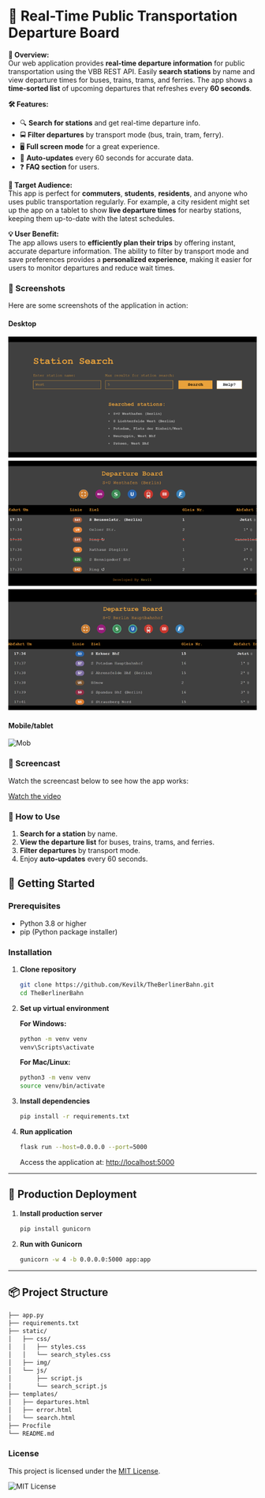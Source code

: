 # 🚉 Real-Time Public Transportation Departure Board

**🌟 Overview:**  
Our web application provides **real-time departure information** for public transportation using the VBB REST API. Easily **search stations** by name and view departure times for buses, trains, trams, and ferries. The app shows a **time-sorted list** of upcoming departures that refreshes every **60 seconds**.

**🛠️ Features:**
- 🔍 **Search for stations** and get real-time departure info.
- 🚍 **Filter departures** by transport mode (bus, train, tram, ferry).
- 🖥️ **Full screen mode** for a great experience.
- 🔄 **Auto-updates** every 60 seconds for accurate data.
- ❓ **FAQ section** for users.

**🎯 Target Audience:**  
This app is perfect for **commuters**, **students**, **residents**, and anyone who uses public transportation regularly. For example, a city resident might set up the app on a tablet to show **live departure times** for nearby stations, keeping them up-to-date with the latest schedules.

**💡 User Benefit:**  
The app allows users to **efficiently plan their trips** by offering instant, accurate departure information. The ability to filter by transport mode and save preferences provides a **personalized experience**, making it easier for users to monitor departures and reduce wait times.

### 📸 Screenshots
Here are some screenshots of the application in action:

#### Desktop
![Desk](docs/s1.png)

#### Mobile/tablet
![Mob](docs/s2.png)

### 🎥 Screencast
Watch the screencast below to see how the app works:

[Watch the video](https://youtu.be/PvHbxutcP-U?si=8oVganb_DX4kTIAq)

### 🔗 How to Use
1. **Search for a station** by name.
2. **View the departure list** for buses, trains, trams, and ferries.
3. **Filter departures** by transport mode.
4. Enjoy **auto-updates** every 60 seconds.


## 🚀 Getting Started

### Prerequisites
- Python 3.8 or higher
- pip (Python package installer)

### Installation

1. **Clone repository**
    ```bash
    git clone https://github.com/Kevilk/TheBerlinerBahn.git
    cd TheBerlinerBahn
    ```

2. **Set up virtual environment**

    **For Windows:**
    ```bash
    python -m venv venv
    venv\Scripts\activate
    ```

    **For Mac/Linux:**
    ```bash
    python3 -m venv venv
    source venv/bin/activate
    ```

3. **Install dependencies**
    ```bash
    pip install -r requirements.txt
    ```
    
4. **Run application**
    ```bash
    flask run --host=0.0.0.0 --port=5000
    ```

    Access the application at: [http://localhost:5000](http://localhost:5000)

---

## 🚀 Production Deployment

1. **Install production server**
    ```bash
    pip install gunicorn
    ```

2. **Run with Gunicorn**
    ```bash
    gunicorn -w 4 -b 0.0.0.0:5000 app:app
    ```

---

## 📦 Project Structure

```plaintext
├── app.py
├── requirements.txt
├── static/
│   ├── css/
│   │   ├── styles.css
│   │   └── search_styles.css
│   ├── img/
│   └── js/
│       ├── script.js
│       └── search_script.js
├── templates/
│   ├── departures.html
│   ├── error.html
│   └── search.html
├── Procfile
└── README.md
```
### License  
This project is licensed under the [MIT License](LICENSE).  

![MIT License](https://img.shields.io/badge/License-MIT-blue.svg)
